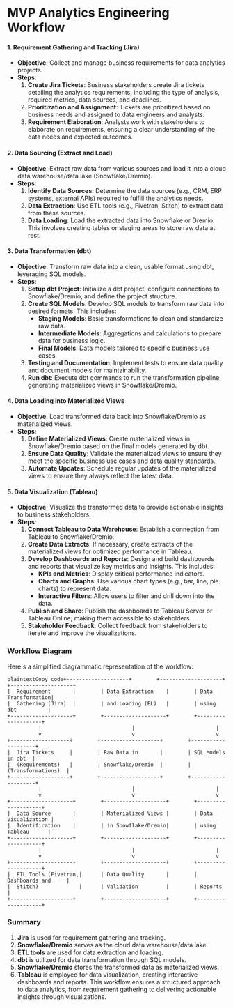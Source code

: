 # MVP Analytics Engineering Workflow

#### 1. **Requirement Gathering and Tracking (Jira)**
- **Objective**: Collect and manage business requirements for data analytics projects.
- **Steps**:
    1. **Create Jira Tickets**: Business stakeholders create Jira tickets detailing the analytics requirements, including the type of analysis, required metrics, data sources, and deadlines.
    2. **Prioritization and Assignment**: Tickets are prioritized based on business needs and assigned to data engineers and analysts.
    3. **Requirement Elaboration**: Analysts work with stakeholders to elaborate on requirements, ensuring a clear understanding of the data needs and expected outcomes.
#### 2. **Data Sourcing (Extract and Load)**
- **Objective**: Extract raw data from various sources and load it into a cloud data warehouse/data lake (Snowflake/Dremio).
- **Steps**:
    1. **Identify Data Sources**: Determine the data sources (e.g., CRM, ERP systems, external APIs) required to fulfill the analytics needs.
    2. **Data Extraction**: Use ETL tools (e.g., Fivetran, Stitch) to extract data from these sources.
    3. **Data Loading**: Load the extracted data into Snowflake or Dremio. This involves creating tables or staging areas to store raw data at rest.
#### 3. **Data Transformation (dbt)**
- **Objective**: Transform raw data into a clean, usable format using dbt, leveraging SQL models.
- **Steps**:
    1. **Setup dbt Project**: Initialize a dbt project, configure connections to Snowflake/Dremio, and define the project structure.
    2. **Create SQL Models**: Develop SQL models to transform raw data into desired formats. This includes:
        - **Staging Models**: Basic transformations to clean and standardize raw data.
        - **Intermediate Models**: Aggregations and calculations to prepare data for business logic.
        - **Final Models**: Data models tailored to specific business use cases.
    3. **Testing and Documentation**: Implement tests to ensure data quality and document models for maintainability.
    4. **Run dbt**: Execute dbt commands to run the transformation pipeline, generating materialized views in Snowflake/Dremio.
#### 4. **Data Loading into Materialized Views**
- **Objective**: Load transformed data back into Snowflake/Dremio as materialized views.
- **Steps**:
    1. **Define Materialized Views**: Create materialized views in Snowflake/Dremio based on the final models generated by dbt.
    2. **Ensure Data Quality**: Validate the materialized views to ensure they meet the specific business use cases and data quality standards.
    3. **Automate Updates**: Schedule regular updates of the materialized views to ensure they always reflect the latest data.
#### 5. **Data Visualization (Tableau)**
- **Objective**: Visualize the transformed data to provide actionable insights to business stakeholders.
- **Steps**:
    1. **Connect Tableau to Data Warehouse**: Establish a connection from Tableau to Snowflake/Dremio.
    2. **Create Data Extracts**: If necessary, create extracts of the materialized views for optimized performance in Tableau.
    3. **Develop Dashboards and Reports**: Design and build dashboards and reports that visualize key metrics and insights. This includes:
        - **KPIs and Metrics**: Display critical performance indicators.
        - **Charts and Graphs**: Use various chart types (e.g., bar, line, pie charts) to represent data.
        - **Interactive Filters**: Allow users to filter and drill down into the data.
    4. **Publish and Share**: Publish the dashboards to Tableau Server or Tableau Online, making them accessible to stakeholders.
    5. **Stakeholder Feedback**: Collect feedback from stakeholders to iterate and improve the visualizations.
### Workflow Diagram
Here's a simplified diagrammatic representation of the workflow:

```plaintext
plaintextCopy code+--------------------+        +--------------------+        +--------------------+
|  Requirement       |        | Data Extraction    |        | Data Transformation|
|  Gathering (Jira)  |        | and Loading (EL)   |        | using dbt          |
+--------------------+        +--------------------+        +--------------------+
          |                             |                          |
          v                             v                          v
+-------------------+        +-------------------+        +--------------------+
|  Jira Tickets     |        | Raw Data in       |        | SQL Models in dbt  |
|  (Requirements)   |        | Snowflake/Dremio  |        | (Transformations)  |
+-------------------+        +-------------------+        +--------------------+
          |                             |                          |
          v                             v                          v
+--------------------+        +--------------------+        +--------------------+
|  Data Source       |        | Materialized Views |        | Data Visualization |
|  Identification    |        | in Snowflake/Dremio|        | using Tableau      |
+--------------------+        +--------------------+        +--------------------+
          |                             |                          |
          v                             v                          v
+--------------------+        +--------------------+        +--------------------+
|  ETL Tools (Fivetran,|      | Data Quality       |        | Dashboards and     |
|  Stitch)             |      | Validation         |        | Reports            |
+--------------------+        +--------------------+        +--------------------+
```
### Summary
1. **Jira** is used for requirement gathering and tracking.
2. **Snowflake/Dremio** serves as the cloud data warehouse/data lake.
3. **ETL tools** are used for data extraction and loading.
4. **dbt** is utilized for data transformation through SQL models.
5. **Snowflake/Dremio** stores the transformed data as materialized views.
6. **Tableau** is employed for data visualization, creating interactive dashboards and reports.
This workflow ensures a structured approach to data analytics, from requirement gathering to delivering actionable insights through visualizations.

